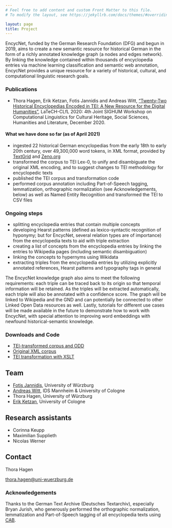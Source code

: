 ```yaml
---
# Feel free to add content and custom Front Matter to this file.
# To modify the layout, see https://jekyllrb.com/docs/themes/#overriding-theme-defaults

layout: page
title: Project
---
```


EncycNet, funded by the German Research Foundation (DFG) and begun in 2019, aims to
create a new semantic resource for historical German in the form of a richly annotated knowledge graph (a nodes and edges network). By linking the knowledge contained within thousands of encyclopedia entries via machine learning classification and semantic web annotation, EncycNet provides a unique resource for a variety of historical, cultural, and computational linguistic research goals.

### Publications

- Thora Hagen, Erik Ketzan, Fotis Jannidis and Andreas Witt, [“Twenty-Two Historical Encyclopedias Encoded in TEI: A New Resource for the Digital Humanities”](https://www.aclweb.org/anthology/2020.latechclfl-1.13.pdf), LaTeCH-CLfL 2020: 4th Joint SIGHUM Workshop on Computational Linguistics for Cultural Heritage, Social Sciences, Humanities and Literature, December 2020.

#### What we have done so far (as of April 2021)

- ingested 22 historical German encyclopedias from the early 18th to early 20th century, over 49,300,000 word tokens, in XML format, provided by [TextGrid](https://textgrid.de) and [Zeno.org](http://www.zeno.org)
- transformed the corpus to TEI Lex-0, to unify and disambiguate the original XML encoding, and to suggest changes to  TEI methodology for  encyclopedic texts
- published the TEI corpus and transformation code
- performed corpus annotation including Part-of-Speech tagging, lemmatization, orthographic normalization (see Acknowledgements, below) as well as Named Entity Recognition and transformed the TEI to CSV files

### Ongoing steps

- splitting encyclopedia entries that contain multiple concepts
- developing Hearst patterns (defined as lexico-syntactic recognition of hyponymy; but for EncycNet, several relation types are of importance) from the encyclopedia texts to aid with triple extraction
- creating a list of concepts from the encyclopedia entries by linking the entries to Wikipedia pages (including semantic disambiguation)
- linking the concepts to hypernyms using Wikidata
- extracting triples from the encyclopedia entries by utilizing explicitly annotated references, Hearst patterns and typography tags in general

The EncycNet knowledge graph also aims to meet the following requirements: each triple can be traced back to its origin so that temporal information will be retained. As the triples will be extracted automatically, each triple will also be annotated with a confidence score. The graph will be linked to Wikipedia and the GND and can potentially be connected to other Linked Open Data resources as well. Lastly, tutorials for different use cases will be made available in the future to demonstrate how to work with EncycNet, with special attention to improving word embeddings with newfound historical-semantic knowledge.

### Downloads and Code

- [TEI-transformed corpus and ODD](http://dx.doi.org/10.5281/zenodo.4039569)
- [Original XML corpus](http://dx.doi.org/10.5281/zenodo.4159491)
- [TEI transformation with XSLT](https://github.com/ThoraHagen/Encyc-Transformation)
  
## Team

- [Fotis Jannidis](http://www.jannidis.de), University of Würzburg
- [Andreas Witt](https://www1.ids-mannheim.de/digspra/personal/witt.html), IDS Mannheim & University of Cologne
- Thora Hagen, University of Würzburg
- [Erik Ketzan](https://www.erikketzan.com), University of Cologne

## Research assistants

- Corinna Keupp
- Maximilian Supplieth
- Nicolas Werner

## Contact

Thora Hagen

<thora.hagen@uni-wuerzburg.de>

### Acknowledgements

Thanks to the German Text Archive (Deutsches Textarchiv), especially Bryan Jurish, who
generously performed the orthographic normalization, lemmatization and Part-of-Speech tagging of all encyclopedia texts using [CAB](https://kaskade.dwds.de/~moocow/software/DTA-CAB/doc/html/DTA.CAB.WebServiceHowto.html).
